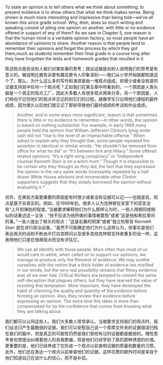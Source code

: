 To state an opinion is to tell others what we think about something; to present evidence is to show others that what we think makes sense. Being shown is much more interesting and impressive than being told—we’ve all known this since grade school. Why, then, does so much writing and speaking consist of piling one opinion on another, with little or no evidence offered in support of any of them? As we saw in Chapter 5, one reason is that the human mind is a veritable opinion factory, so most people have an abundance of opinions to share. Another reason is that people tend to remember their opinions and forget the process by which they got them,much as students remember their final grade in a course long after they have forgotten the tests and homework grades that resulted in it.

陈述观点是告诉别人我们对某些事的思考；提出证据是向别人说明我们的思考是有意义的。被说明比被告诉更有趣且更令人印象深刻——我们从小学开始就都知道这个了。那么，为什么这么多的写作和演讲是由一堆观点组成，却很少或者没有提供证据支持其中任何一个观点呢？正如我们在第五章中所看到的，一个原因是人类头脑是一个真正的观点工厂，因此大多数人有很多观点用来分享。另一个原因是，人们倾向于记住他们的观点并忘记的到它们的过程，就像学生只记得他们课程的最终成绩，因为很久以后他们就忘记了那些导致他们最终成绩的考试和作业成绩。

> Another, and in some ways more significant, reason is that sometimes there is little or no evidence to remember—in other words, the opinion is based on nothing substantial. For example, in early 1999 many people held the opinion that William Jefferson Clinton’s lying under oath did not “rise to the level of an impeachable offense.” When asked to explain why they thought that, some people repeated the assertion in identical or similar words: “He shouldn’t be removed from office for what he did” or “It’s between him and Hillary.” Some offered related opinions: “It’s a right-wing conspiracy” or “Independent counsel Kenneth Starr is on a witch-hunt.” Though it is impossible to be certain why they thought as they did, the fact that they expressed the opinion in the very same words incessantly repeated by a half dozen White House advisors and innumerable other Clinton supporters suggests that they simply borrowed the opinion without evaluating it.\*

另外，在某些方面更重要的原因是有时很少或者没有证据可以记——也就是说，观点是基于非真实的。例如，在1999年初，很多人认为克林顿在宣誓下的谎言没有“上升到弹劾的程度。”当被要求解释他们为什么那样认为时，一些人用相同或相似的话重述这一主张：“他不应该为他所做的事情被罢免”或者“这是他和希拉里间的事。”一些人提出了相关的观点：”这是右翼的阴谋“或者”独立检察官 Kenneth Starr 是在进行政治迫害。“虽然不可能确定他们为什么这样认为，但事实是他们表达观点的话和不断由半打白宫顾问以及很多其他克林顿支持者重复的话一样，这表明他们只是在借用观点而没有评估它。

> We can all identify with those people. More often than most of us would care to admit, when called on to support our opinions, we manage to produce only the flimsiest of evidence. We may soothe ourselves with the notion that a thick folder of evidence lies misfiled in our minds, but the very real possibility remains that flimsy evidence was all we ever had. Critical thinkers are tempted to commit the same self-deception that plagues others, but they have learned the value of resisting that temptation. More important, they have developed the habit of checking the quality and quantity of the evidence before forming an opinion. Also, they review their evidence before expressing an opinion. The extra time this takes is more than compensated for by the confidence that comes from knowing what they are talking about.

我们都可以认同这些人。我们大多数人常常承认，当被要求支持我们的观点时，我们设法只产生最脆弱的证据。我们可以安慰自己说一个厚厚文件夹的证据错误归档在我们的脑中，但是真正的可能性仍然是我们曾经有过的证据都是脆弱的。理性思考者也想提出纠缠着他人的自我欺骗，但是他们已经学到了抵抗那种诱惑的价值。更重要的是，他们已经养成了在形成一个观点以前查明证据的质量和数量的习惯。此外，他们还在表达一个观点以前审查他们的证据。这样花费的额外时间是来自于他们知道自己在说什么的信心，而不是补偿。

